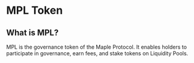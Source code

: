 # MPL Token

## What is MPL?

MPL is the governance token of the Maple Protocol. It enables holders to participate in governance, earn fees, and stake tokens on Liquidity Pools.

